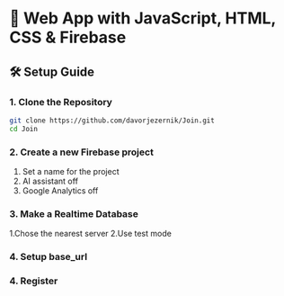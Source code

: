 # 🚀 Web App with JavaScript, HTML, CSS & Firebase

## 🛠️ Setup Guide

### 1. Clone the Repository
```bash
git clone https://github.com/davorjezernik/Join.git
cd Join
```

### 2. Create a new Firebase project
1. Set a name for the project
2. AI assistant off
3. Google Analytics off

### 3. Make a Realtime Database
1.Chose the nearest server
2.Use test mode

### 4. Setup base_url



### 4. Register
